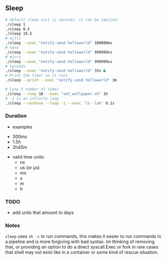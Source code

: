 ## Sleep

```sh
# default sleep unit is seconds, it can be implied:
./sleep 1
./sleep 0.5
./sleep 10.5
# milli
./sleep --exec "notify-send helloworld" 100000ms
# nano
./sleep --exec "notify-send helloworld" 999999ns
# micro
./sleep --exec "notify-send helloworld" 999999us
# seconds
./sleep --exec "notify-send helloworld" 33s &
# Print the timer as it runs
./sleep --print --exec "notify-send helloworld" 3m

# Loop X number of times
./sleep --loop 10 --exec "set_wallpaper.sh" 1h
# -1 is an infinite loop
./sleep --verbose --loop -1 --exec 'ls -lah' 0.1s
```

### Duration
- examples
* 300ms
* 1.5h
* 2h45m

- valid time units:
  - ns
  - us (or μs)
  - ms
  - s
  - m
  - h

### TODO
- add units that amount to days

### Notes
`sleep` uses `sh -c` to run commands, this makes it easier to run commands in a pipeline and is more forgiving with bad syntax.
Im thinking of removing that, or providing an option to do a direct syscall.Exec or fork in rare cases that shell may not exist
like in a container or some kind of rescue situation.
